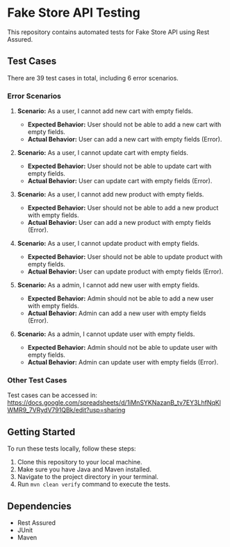# Fake Store API Testing

This repository contains automated tests for Fake Store API using Rest Assured.

## Test Cases

There are 39 test cases in total, including 6 error scenarios.

### Error Scenarios

1. **Scenario:** As a user, I cannot add new cart with empty fields.
    - **Expected Behavior:** User should not be able to add a new cart with empty fields.
    - **Actual Behavior:** User can add a new cart with empty fields (Error).

2. **Scenario:** As a user, I cannot update cart with empty fields.
    - **Expected Behavior:** User should not be able to update cart with empty fields.
    - **Actual Behavior:** User can update cart with empty fields (Error).

3. **Scenario:** As a user, I cannot add new product with empty fields.
    - **Expected Behavior:** User should not be able to add a new product with empty fields.
    - **Actual Behavior:** User can add a new product with empty fields (Error).

4. **Scenario:** As a user, I cannot update product with empty fields.
    - **Expected Behavior:** User should not be able to update product with empty fields.
    - **Actual Behavior:** User can update product with empty fields (Error).

5. **Scenario:** As a admin, I cannot add new user with empty fields.
    - **Expected Behavior:** Admin should not be able to add a new user with empty fields.
    - **Actual Behavior:** Admin can add a new user with empty fields (Error).

6. **Scenario:** As a admin, I cannot update user with empty fields.
    - **Expected Behavior:** Admin should not be able to update user with empty fields.
    - **Actual Behavior:** Admin can update user with empty fields (Error).

### Other Test Cases
Test cases can be accessed in:  https://docs.google.com/spreadsheets/d/1iMnSYKNazanB_tv7EY3LhfNqKlWMR9_7VRydV791QBk/edit?usp=sharing

## Getting Started
To run these tests locally, follow these steps:

1. Clone this repository to your local machine.
2. Make sure you have Java and Maven installed.
3. Navigate to the project directory in your terminal.
4. Run `mvn clean verify` command to execute the tests.

## Dependencies
- Rest Assured
- JUnit
- Maven
